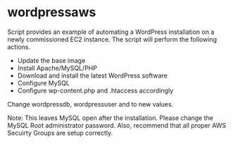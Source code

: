 # wordpressaws

Script provides an example of automating a WordPress installation on a newly commissioned EC2 instance. The script will perform the following actions.

- Update the base image
- Install Apache/MySQL/PHP
- Download and install the latest WordPress software
- Configure MySQL
- Configure wp-content.php and .htaccess accordingly

Change wordpressdb, wordpressuser and <wordpresspassword> to new values.

Note: This leaves MySQL open after the installation. Please change the MySQL Root administrator password. Also, recommend that all proper AWS Secuirty Groups are setup correctly.


